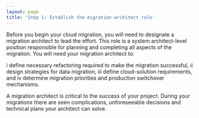 ```yaml
---
layout: page
title: 'Step 1: Establish the migration-architect role'
---
```


Before you begin your cloud migration, you will need to designate a migration architect to lead the effort. This role is a system architect-level position responsible for planning and completing all aspects of the migration. You will need your migration architect to:

i define necessary refactoring required to make the migration successful, 
ii design strategies for data migration, 
iii define cloud-solution requirements, and 
iv determine migration priorities and production switchover mechanisms. 

A migration architect is critical to the success of your project. During your migrations there are seen complications, unforeseeable decisions and technical plans your architect can solve. 